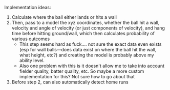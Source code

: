 Implementation ideas:
1. Calculate where the ball either lands or hits a wall
2. Then, pass to a model the xyz coordinates, whether the ball hit a wall, velocity and angle of velocity (or just components of velocity), and hang time before hitting ground/wall, which then calculates probability of various outcomes
    - This step seems hard as fuck.... not sure the exact data even exists (esp for wall balls—does data exist on where the ball hit the wall, what height, etc?) and creating the model is probably above my ability level.
    - Also one problem with this is it doesn't allow me to take into account fielder quality, batter quality, etc. So maybe a more custom implementation for this? Not sure how to go about that
3. Before step 2, can also automatically detect home runs 